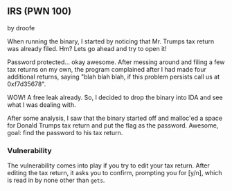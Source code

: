 ## IRS (PWN 100)

by droofe

When running the binary, I started by noticing that Mr. Trumps tax return was already filed. Hm? Lets go ahead and try to open it!

Password protected... okay awesome. After messing around and filing a few tax returns on my own, the program complained after I had made four additional returns, saying "blah blah blah, if this problem persists call us at 0xf7d35678". 

WOW! A free leak already. So, I decided to drop the binary into IDA and see what I was dealing with.

After some analysis, I saw that the binary started off and malloc'ed a space for Donald Trumps tax return and put the flag as the password. Awesome, goal: find the password to his tax return.

### Vulnerability
The vulnerability comes into play if you try to edit your tax return. After editing the tax return, it asks you to confirm, prompting you for [y/n], which is read in by none other than `gets`.
